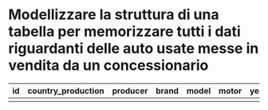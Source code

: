 # Modellizzare la struttura di una tabella per memorizzare tutti i dati riguardanti delle auto usate messe in vendita da un concessionario

| id  | country_production | producer | brand | model | motor | year_production | location_production | number_series |
| --- | ------------------ | -------- | ----- | ----- | ----- | --------------- | ------------------- | ------------- |
|     |
